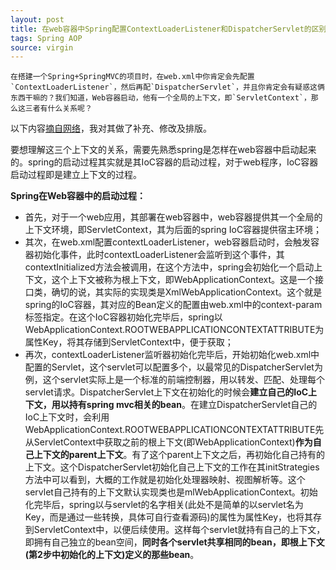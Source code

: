 ```yaml
---
layout: post
title: 在web容器中Spring配置ContextLoaderListener和DispatcherServlet的区别
tags: Spring AOP
source: virgin
---
```


    在搭建一个Spring+SpringMVC的项目时，在web.xml中你肯定会先配置`ContextLoaderListener`，然后再配`DispatcherServlet`，并且你肯定会有疑惑这俩东西干嘛的？我们知道，Web容器启动，他有一个全局的上下文，即`ServletContext`，那么这三者有什么关系呢？

以下内容[摘自网络](https://segmentfault.com/q/1010000000210417)，我对其做了补充、修改及排版。

要想理解这三个上下文的关系，需要先熟悉spring是怎样在web容器中启动起来的。spring的启动过程其实就是其IoC容器的启动过程，对于web程序，IoC容器启动过程即是建立上下文的过程。

**Spring在Web容器中的启动过程：**
* 首先，对于一个web应用，其部署在web容器中，web容器提供其一个全局的上下文环境，即ServletContext，其为后面的spring IoC容器提供宿主环境；
* 其次，在web.xml配置contextLoaderListener，web容器启动时，会触发容器初始化事件，此时contextLoaderListener会监听到这个事件，其contextInitialized方法会被调用，在这个方法中，spring会初始化一个启动上下文，这个上下文被称为根上下文，即WebApplicationContext。这是一个接口类，确切的说，其实际的实现类是XmlWebApplicationContext。这个就是spring的IoC容器，其对应的Bean定义的配置由web.xml中的context-param标签指定。在这个IoC容器初始化完毕后，spring以WebApplicationContext.ROOTWEBAPPLICATIONCONTEXTATTRIBUTE为属性Key，将其存储到ServletContext中，便于获取；
* 再次，contextLoaderListener监听器初始化完毕后，开始初始化web.xml中配置的Servlet，这个servlet可以配置多个，以最常见的DispatcherServlet为例，这个servlet实际上是一个标准的前端控制器，用以转发、匹配、处理每个servlet请求。DispatcherServlet上下文在初始化的时候会**建立自己的IoC上下文，用以持有spring mvc相关的bean**。在建立DispatcherServlet自己的IoC上下文时，会利用WebApplicationContext.ROOTWEBAPPLICATIONCONTEXTATTRIBUTE先从ServletContext中获取之前的根上下文(即WebApplicationContext)**作为自己上下文的parent上下文**。有了这个parent上下文之后，再初始化自己持有的上下文。这个DispatcherServlet初始化自己上下文的工作在其initStrategies方法中可以看到，大概的工作就是初始化处理器映射、视图解析等。这个servlet自己持有的上下文默认实现类也是mlWebApplicationContext。初始化完毕后，spring以与servlet的名字相关(此处不是简单的以servlet名为Key，而是通过一些转换，具体可自行查看源码)的属性为属性Key，也将其存到ServletContext中，以便后续使用。这样每个servlet就持有自己的上下文，即拥有自己独立的bean空间，**同时各个servlet共享相同的bean，即根上下文(第2步中初始化的上下文)定义的那些bean**。